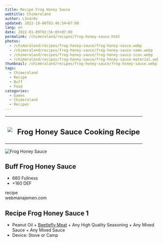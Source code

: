 ```yaml
---
title: Recipe Frog Honey Sauce
webtitle: Chimeraland
author: L3n4r0x
updated: 2022-10-06T03:46:54+07:00
lang: en
date: 2022-01-09T02:56:03+07:00
permalink: /chimeraland/recipes/frog-honey-sauce.html
photos:
  - /chimeraland/recipes/frog-honey-sauce/frog-honey-sauce.webp
  - /chimeraland/recipes/frog-honey-sauce/frog-honey-sauce-name.webp
  - /chimeraland/recipes/frog-honey-sauce/frog-honey-sauce-icon.webp
  - /chimeraland/recipes/frog-honey-sauce/frog-honey-sauce-material.webp
thumbnail: /chimeraland/recipes/frog-honey-sauce/frog-honey-sauce.webp
tags:
  - Chimeraland
  - Recipe
  - Buff
  - Food
categories:
  - Games
  - Chimeraland
  - Recipes
---
```


<section id="bootstrap-wrapper">
  <link
    rel="stylesheet"
    href="https://cdn.statically.io/gh/dimaslanjaka/Web-Manajemen/40ac3225/css/bootstrap-4.5-wrapper.css"
  />
  <div class="row mb-2">
    <div class="col-md-12 mb-2">
      <table class="table" id="post-info">
        <tbody>
          <tr>
            <td>
              <img
                class="d-inline-block me-2"
                src="/chimeraland/recipes/frog-honey-sauce/frog-honey-sauce-icon.webp"
                width="auto"
                height="auto"
              />
            </td>
            <td><h1 class="fs-5">Frog Honey Sauce Cooking Recipe</h1></td>
          </tr>
        </tbody>
      </table>
    </div>
  </div>
  <div class="card mb-2">
    <div class="row g-0">
      <div class="col-sm-4 position-relative mb-2">
        <img
          src="/chimeraland/recipes/frog-honey-sauce/frog-honey-sauce-material.webp"
          class="card-img fit-cover w-100 h-100"
          alt="Frog Honey Sauce"
          data-fancybox="true"
        />
      </div>
      <div class="col-sm-8 mb-2">
        <div class="card-body">
          <h2 class="card-title fs-5">Buff Frog Honey Sauce</h2>
          <div class="card-text">
            <ul>
              <li>660 Fullness</li>
              <li>+160 DEF</li>
            </ul>
          </div>
          <span class="badge rounded-pill bg-dark text-white">recipe</span>
        </div>
        <div class="card-footer text-end text-muted">webmanajemen.com</div>
      </div>
    </div>
  </div>
  <div class="row mb-2">
    <div class="col-12 col-lg-6 recipe-item mb-2">
      <div class="card">
        <div class="card-body">
          <h2 class="card-title fs-5">Recipe Frog Honey Sauce 1</h2>
          <div class="card-text">
            <ul>
              <li>
                Peanut Oil<span> + </span
                ><a
                  class="text-decoration-none"
                  href="/chimeraland/materials/beetlefly-meat.html"
                  >Beetlefly Meat</a
                ><span> + </span>Any High Quality Seasoning<span> + </span>Any
                Mixed Sauce<span> + </span>Any Mixed Sauce
              </li>
              <li>Device: Stove or Camp</li>
            </ul>
          </div>
        </div>
      </div>
    </div>
  </div>
</section>